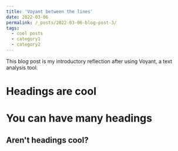 ```yaml
---
title: 'Voyant between the lines'
date: 2022-03-06
permalink: /_posts/2022-03-06-blog-post-3/
tags:
  - cool posts
  - category1
  - category2
---
```


This blog post is my introductory reflection after using Voyant, a text analysis tool. 

Headings are cool
======

You can have many headings
======

Aren't headings cool?
------
